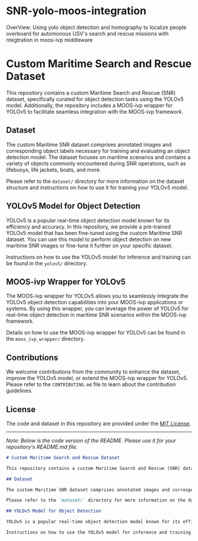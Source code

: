 # SNR-yolo-moos-integration
OverView: Using yolo object detection and homography to localize people overboard for automonous USV's search and rescue missions with ntegtration in moos-ivp middleware

# Custom Maritime Search and Rescue Dataset

This repository contains a custom Maritime Search and Rescue (SNR) dataset, specifically curated for object detection tasks using the YOLOv5 model. Additionally, the repository includes a MOOS-ivp wrapper for YOLOv5 to facilitate seamless integration with the MOOS-ivp framework.

## Dataset

The custom Maritime SNR dataset comprises annotated images and corresponding object labels necessary for training and evaluating an object detection model. The dataset focuses on maritime scenarios and contains a variety of objects commonly encountered during SNR operations, such as lifebuoys, life jackets, boats, and more.

Please refer to the `dataset/` directory for more information on the dataset structure and instructions on how to use it for training your YOLOv5 model.

## YOLOv5 Model for Object Detection

YOLOv5 is a popular real-time object detection model known for its efficiency and accuracy. In this repository, we provide a pre-trained YOLOv5 model that has been fine-tuned using the custom Maritime SNR dataset. You can use this model to perform object detection on new maritime SNR images or fine-tune it further on your specific dataset.

Instructions on how to use the YOLOv5 model for inference and training can be found in the `yolov5/` directory.

## MOOS-ivp Wrapper for YOLOv5

The MOOS-ivp wrapper for YOLOv5 allows you to seamlessly integrate the YOLOv5 object detection capabilities into your MOOS-ivp applications or systems. By using this wrapper, you can leverage the power of YOLOv5 for real-time object detection in maritime SNR scenarios within the MOOS-ivp framework.

Details on how to use the MOOS-ivp wrapper for YOLOv5 can be found in the `moos_ivp_wrapper/` directory.

## Contributions

We welcome contributions from the community to enhance the dataset, improve the YOLOv5 model, or extend the MOOS-ivp wrapper for YOLOv5. Please refer to the `CONTRIBUTING.md` file to learn about the contribution guidelines.

## License

The code and dataset in this repository are provided under the [MIT License](LICENSE).

---

*Note: Below is the code version of the README. Please use it for your repository's README.md file.*

```markdown
# Custom Maritime Search and Rescue Dataset

This repository contains a custom Maritime Search and Rescue (SNR) dataset, specifically curated for object detection tasks using the YOLOv5 model. Additionally, the repository includes a MOOS-ivp wrapper for YOLOv5 to facilitate seamless integration with the MOOS-ivp framework.

## Dataset

The custom Maritime SNR dataset comprises annotated images and corresponding object labels necessary for training and evaluating an object detection model. The dataset focuses on maritime scenarios and contains a variety of objects commonly encountered during SNR operations, such as lifebuoys, life jackets, boats, and more.

Please refer to the `dataset/` directory for more information on the dataset structure and instructions on how to use it for training your YOLOv5 model.

## YOLOv5 Model for Object Detection

YOLOv5 is a popular real-time object detection model known for its efficiency and accuracy. In this repository, we provide a pre-trained YOLOv5 model that has been fine-tuned using the custom Maritime SNR dataset. You can use this model to perform object detection on new maritime SNR images or fine-tune it further on your specific dataset.

Instructions on how to use the YOLOv5 model for inference and training can be

